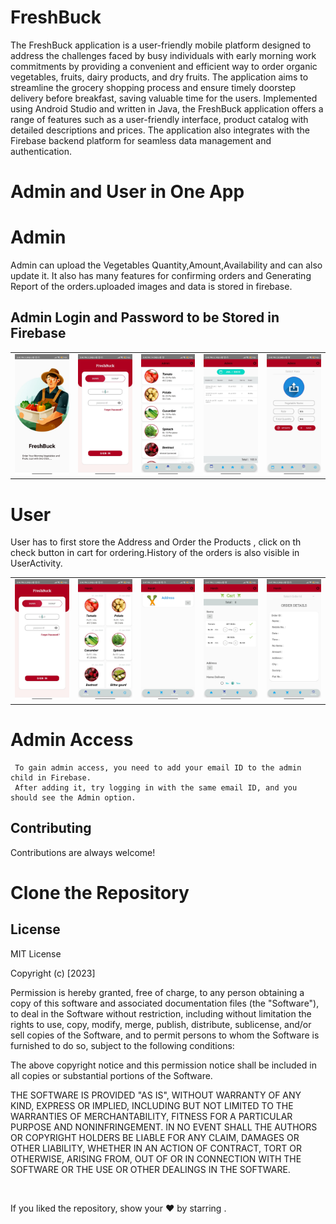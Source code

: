 # FreshBuck

The FreshBuck application is a user-friendly mobile platform designed to address the 
challenges faced by busy individuals with early morning work commitments by providing 
a convenient and efficient way to order organic vegetables, fruits, dairy products, and dry 
fruits. The application aims to streamline the grocery shopping process and ensure timely 
doorstep delivery before breakfast, saving valuable time for the users. Implemented using 
Android Studio and written in Java, the FreshBuck application offers a range of features 
such as a user-friendly interface, product catalog with detailed descriptions and prices. The 
application also integrates with the Firebase backend platform for seamless data 
management and authentication.
  
  # Admin and User in One App

  # Admin 
  Admin can upload the Vegetables Quantity,Amount,Availability and can also update it. It also has many features for confirming orders and Generating Report of the 
  orders.uploaded images and data is stored in firebase.

  ## Admin Login and Password to be Stored in Firebase
  
  <table>
  <tr>
    <td><img src="Screenshots/01.jpeg" width=270 height=auto></td>
    <td><img src="Screenshots/02.jpeg" width=270 height=auto></td>
    <td><img src="Screenshots/03.jpeg" width=270 height=auto></td>
    <td><img src="Screenshots/04.jpeg" width=270 height=auto></td>
    <td><img src="Screenshots/05.jpeg" width=270 height=auto></td>
  </tr>
 </table>

 # User
 User has to first store the Address and Order the Products , click on th check button in cart for ordering.History of the orders is also visible in UserActivity.  
<table>
  <tr>
    <td><img src="Screenshots/02.jpeg" width=270 height=auto></td>
    <td><img src="Screenshots/06.jpeg" width=270 height=auto></td>
    <td><img src="Screenshots/07.jpeg" width=270 height=auto></td>
    <td><img src="Screenshots/08.jpeg" width=270 height=auto></td>
    <td><img src="Screenshots/09.jpeg" width=270 height=auto></td>
  </tr>
 </table>

# Admin Access 

```
 To gain admin access, you need to add your email ID to the admin child in Firebase.
 After adding it, try logging in with the same email ID, and you should see the Admin option.
```

##  Contributing

Contributions are always welcome!


# Clone the Repository

##  License

MIT License

Copyright (c) [2023]

Permission is hereby granted, free of charge, to any person obtaining a copy
of this software and associated documentation files (the "Software"), to deal
in the Software without restriction, including without limitation the rights
to use, copy, modify, merge, publish, distribute, sublicense, and/or sell
copies of the Software, and to permit persons to whom the Software is
furnished to do so, subject to the following conditions:

The above copyright notice and this permission notice shall be included in all
copies or substantial portions of the Software.

THE SOFTWARE IS PROVIDED "AS IS", WITHOUT WARRANTY OF ANY KIND, EXPRESS OR
IMPLIED, INCLUDING BUT NOT LIMITED TO THE WARRANTIES OF MERCHANTABILITY,
FITNESS FOR A PARTICULAR PURPOSE AND NONINFRINGEMENT. IN NO EVENT SHALL THE
AUTHORS OR COPYRIGHT HOLDERS BE LIABLE FOR ANY CLAIM, DAMAGES OR OTHER
LIABILITY, WHETHER IN AN ACTION OF CONTRACT, TORT OR OTHERWISE, ARISING FROM,
OUT OF OR IN CONNECTION WITH THE SOFTWARE OR THE USE OR OTHER DEALINGS IN THE
SOFTWARE.

<br/>

<p>If you liked the repository, show your ❤️ by starring .</p>



